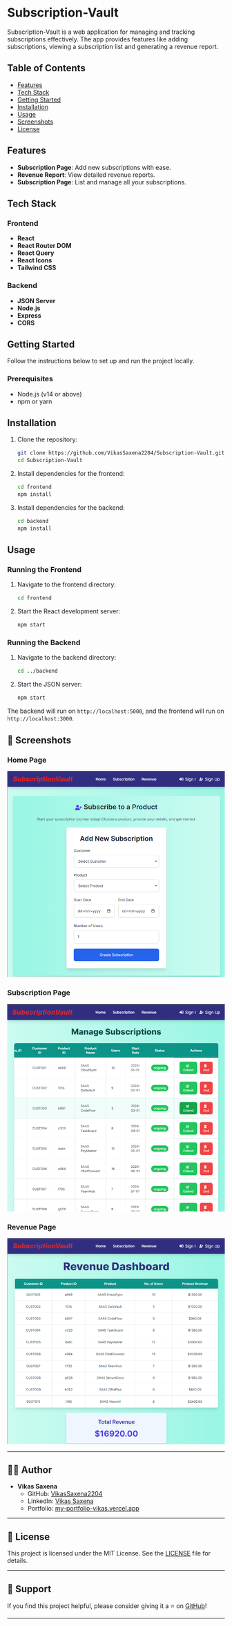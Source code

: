 # Subscription-Vault

Subscription-Vault is a web application for managing and tracking subscriptions effectively. The app provides features like adding subscriptions, viewing a subscription list and generating a revenue report.

## Table of Contents

- [Features](#features)
- [Tech Stack](#tech-stack)
- [Getting Started](#getting-started)
- [Installation](#installation)
- [Usage](#usage)
- [Screenshots](#screenshots)
- [License](#license)

## Features

- **Subscription Page**: Add new subscriptions with ease.
- **Revenue Report**: View detailed revenue reports.
- **Subscription Page**: List and manage all your subscriptions.

## Tech Stack

### Frontend
- **React**
- **React Router DOM**
- **React Query**
- **React Icons**
- **Tailwind CSS**

### Backend
- **JSON Server**
- **Node.js**
- **Express**
- **CORS**

## Getting Started

Follow the instructions below to set up and run the project locally.

### Prerequisites

- Node.js (v14 or above)
- npm or yarn

## Installation

1. Clone the repository:
   ```bash
   git clone https://github.com/VikasSaxena2204/Subscription-Vault.git
   cd Subscription-Vault
   ```

2. Install dependencies for the frontend:
   ```bash
   cd frontend 
   npm install
   ```

3. Install dependencies for the backend:
   ```bash
   cd backend
   npm install
   ```

## Usage

### Running the Frontend

1. Navigate to the frontend directory:
   ```bash
   cd frontend 
   ```

2. Start the React development server:
   ```bash
   npm start
   ```

### Running the Backend

1. Navigate to the backend directory:
   ```bash
   cd ../backend
   ```

2. Start the JSON server:
   ```bash
   npm start
   ```

The backend will run on `http://localhost:5000`, and the frontend will run on `http://localhost:3000`.

## 📸 Screenshots

### Home Page
![Home Page Screenshot](https://github.com/VikasSaxena2204/Subscription-Vault/blob/main/assets/Home.png)

### Subscription Page
![Subscription Page Screenshot](https://github.com/VikasSaxena2204/Subscription-Vault/blob/main/assets/Subscription.png)

### Revenue Page
![Revenue Page Screenshot](https://github.com/VikasSaxena2204/Subscription-Vault/blob/main/assets/Revenue.png)


---

## 🧑‍💻 Author

- **Vikas Saxena**
  - GitHub: [VikasSaxena2204](https://github.com/VikasSaxena2204)
  - LinkedIn: [Vikas Saxena](https://linkedin.com/in/2204-vikas-saxena)
  - Portfolio: [my-portfolio-vikas.vercel.app](https://my-portfolio-vikas.vercel.app)

---

## 📜 License

This project is licensed under the MIT License. See the [LICENSE](./LICENSE) file for details.

---

## 🌟 Support

If you find this project helpful, please consider giving it a ⭐ on [GitHub](https://github.com/VikasSaxena2204/Subscription-Vault)!

---
